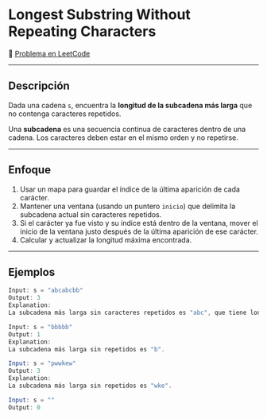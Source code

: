 #   Longest Substring Without Repeating Characters

🔗 [Problema en LeetCode](https://leetcode.com/problems/longest-substring-without-repeating-characters/description/)

---

## Descripción

Dada una cadena `s`, encuentra la **longitud de la subcadena más larga** que no contenga caracteres repetidos.

Una **subcadena** es una secuencia continua de caracteres dentro de una cadena. Los caracteres deben estar en el mismo orden y no repetirse.

---

## Enfoque

1. Usar un mapa para guardar el índice de la última aparición de cada carácter.
2. Mantener una ventana (usando un puntero `inicio`) que delimita la subcadena actual sin caracteres repetidos.
3. Si el carácter ya fue visto y su índice está dentro de la ventana, mover el inicio de la ventana justo después de la última aparición de ese carácter.
4. Calcular y actualizar la longitud máxima encontrada.

---

## Ejemplos

```java
Input: s = "abcabcbb"
Output: 3
Explanation:
La subcadena más larga sin caracteres repetidos es "abc", que tiene longitud 3.

Input: s = "bbbbb"
Output: 1
Explanation:
La subcadena más larga sin repetidos es "b".

Input: s = "pwwkew"
Output: 3
Explanation:
La subcadena más larga sin repetidos es "wke".

Input: s = ""
Output: 0
